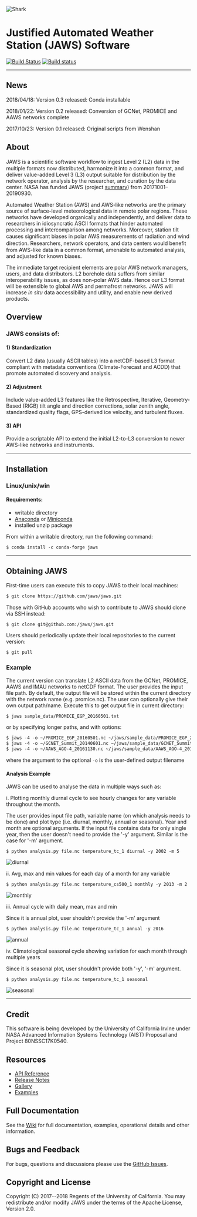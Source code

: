 ![Shark](http://grele.ess.uci.edu/jaws/img/shark.png)


# Justified Automated Weather Station (JAWS) Software 

[![Build Status](https://travis-ci.org/jaws/jaws.svg?branch=master)](https://travis-ci.org/jaws/jaws)
[![Build status](https://ci.appveyor.com/api/projects/status/gt0r8jlo5iarqv55?svg=true)](https://ci.appveyor.com/project/ajcse1/jaws)
___
## News

2018/04/18: Version 0.3 released: Conda installable

2018/01/22: Version 0.2 released: Conversion of GCNet, PROMICE and AAWS networks complete

2017/10/23: Version 0.1 released: Original scripts from Wenshan

## About

JAWS is a scientiﬁc software workﬂow to ingest Level 2 (L2) data in the multiple formats now distributed, harmonize it into a common format, and deliver value-added Level 3 (L3) output suitable for distribution by the network operator, analysis by the researcher, and curation by the data center. NASA has funded JAWS (project [summary](http://dust.ess.uci.edu/prp/prp_aist/prp_aist_smr.pdf)) from 20171001&ndash;20190930.

Automated Weather Station (AWS) and AWS-like networks are the primary source of surface-level meteorological data in remote polar regions. These networks have developed organically and independently, and deliver data to researchers in idiosyncratic ASCII formats that hinder automated processing and intercomparison among networks. Moreover, station tilt causes signiﬁcant biases in polar AWS measurements of radiation and wind direction. Researchers, network operators, and data centers would beneﬁt from AWS-like data in a common format, amenable to automated analysis, and adjusted for known biases.

The immediate target recipient elements are polar AWS network managers, users, and data distributors. L2 borehole data suffers from similar interoperability issues, as does non-polar AWS data. Hence our L3 format will be extensible to global AWS and permafrost networks. JAWS will increase *in situ* data accessibility and utility, and enable new derived products.

## Overview

### JAWS consists of:

#### 1) Standardization

Convert L2 data (usually ASCII tables) into a netCDF-based L3 format compliant with metadata conventions (Climate-Forecast and ACDD) that promote automated discovery and analysis. 

#### 2) Adjustment

Include value-added L3 features like the Retrospective, Iterative, Geometry-Based (RIGB) tilt angle and direction corrections, solar zenith angle, standardized quality flags, GPS-derived ice velocity, and turbulent fluxes.

#### 3) API

Provide a scriptable API to extend the initial L2-to-L3 conversion to newer AWS-like networks and instruments.

___
## Installation
### Linux/unix/win
#### Requirements:
* writable directory
* [Anaconda](https://conda.io/docs/user-guide/install/index.html) or [Miniconda](https://conda.io/miniconda.html)
* installed unzip package

From within a writable directory, run the following command:
``` html
$ conda install -c conda-forge jaws
```

___
## Obtaining JAWS

First-time users can execute this to copy JAWS to their local machines:

``` html
$ git clone https://github.com/jaws/jaws.git
```

Those with GitHub accounts who wish to contribute to JAWS should clone via SSH instead:

``` html
$ git clone git@github.com:/jaws/jaws.git
```

Users should periodically update their local repositories to the current version:

``` html
$ git pull
```

<!--
### Pre-requisites 

JAWS works with any Python distribution, and especially well with Anaconda and [Miniconda](https://conda.io/miniconda.html)
* matplotlib: Install with `conda install matplotlib` or as instructed [here](http://matplotlib.org)
* netCDF4: Install with `conda install netcdf4` or as instructed [here](http://unidata.github.io/netcdf4-python)
* pandas: Install with `conda install pandas` or as instructed [here](http://pandas.pydata.org)
* xarray: Install with `conda install xarray` or as instructed [here](http://xarray.pydata.org)
-->

### Example

The current version can translate L2 ASCII data from the GCNet, PROMICE, AAWS and IMAU networks to netCDF format. The user provides the input file path. By default, the output file will be stored within the current directory with the network name (e.g. promice.nc). The user can optionally give their own output path/name. Execute this to get output file in current directory:

``` html
$ jaws sample_data/PROMICE_EGP_20160501.txt
```

or by specifying longer paths, and with options:

``` html
$ jaws -4 -o ~/PROMICE_EGP_20160501.nc ~/jaws/sample_data/PROMICE_EGP_20160501.txt
$ jaws -4 -o ~/GCNET_Summit_20140601.nc ~/jaws/sample_data/GCNET_Summit_20140601.txt
$ jaws -4 -o ~/AAWS_AGO-4_20161130.nc ~/jaws/sample_data/AAWS_AGO-4_20161130.txt
```

where the argument to the optional `-o` is the user-defined output filename

#### Analysis Example

JAWS can be used to analyse the data in multiple ways such as:

i. Plotting monthly diurnal cycle to see hourly changes for any variable throughout the month.

The user provides input file path, variable name (on which analysis needs to be done) and plot type (i.e. diurnal, monthly, annual or seasonal). Year and month are optional arguments. If the input file contains data for only single year, then the user doesn't  need to provide the '-y' argument. Similar is the case for '-m' argument.

```
$ python analysis.py file.nc temperature_tc_1 diurnal -y 2002 -m 5
```

![diurnal](http://grele.ess.uci.edu/jaws/img/diurnal.png)

ii. Avg, max and min values for each day of a month for any variable

```
$ python analysis.py file.nc temperature_cs500_1 monthly -y 2013 -m 2
```

![monthly](http://grele.ess.uci.edu/jaws/img/monthly.png)

iii. Annual cycle with daily mean, max and min

Since it is annual plot, user shouldn't provide the '-m' argument

```
$ python analysis.py file.nc temperature_tc_1 annual -y 2016
```

![annual](http://grele.ess.uci.edu/jaws/img/annual.png)

iv. Climatological seasonal cycle showing variation for each month through multiple years

Since it is seasonal plot, user shouldn't provide both '-y', '-m' argument.

```
$ python analysis.py file.nc temperature_tc_1 seasonal
```

![seasonal](http://grele.ess.uci.edu/jaws/img/seasonal.png)


<!--
Storing AWS-like data using DSG convention:
``` html
$ jaws --L2=gcnet --featureType L2.ascii L3.nc
```
Unit-test to verify data:
``` html
$ jaws --L2=gcnet --kelvin sample_L2.ascii sample_L3.nc
```
Annotate L2b netCDF with CF and ACDD variable and global metadata:
``` html
$ jaws --L2=imau --creator_email=’janedoe@summit.com’ --L2.ascii L3.nc
```
Derive value-added data and metadata:
``` html
$ jaws --L2=gcnet --solar_zenith_angles L2.ascii L3.nc
```
-->

___
## Credit

This software is being developed by the University of California Irvine under NASA Advanced Information Systems Technology (AIST) Proposal and Project 80NSSC17K0540.

## Resources

* [API Reference](https://github.com/jaws/jaws/blob/master/API.md)
* [Release Notes](https://github.com/jaws/jaws/releases)
* [Gallery](https://github.com/jaws/jaws/wiki/Gallery)
* [Examples](https://)


## Full Documentation

See the [Wiki](https://github.com/jaws/jaws/wiki/) for full documentation, examples, operational details and other information.

## Bugs and Feedback

For bugs, questions and discussions please use the [GitHub Issues](https://github.com/jaws/jaws/issues).
 
## Copyright and License

Copyright (C) 2017--2018 Regents of the University of California.
You may redistribute and/or modify JAWS under the terms of the Apache License, Version 2.0.
